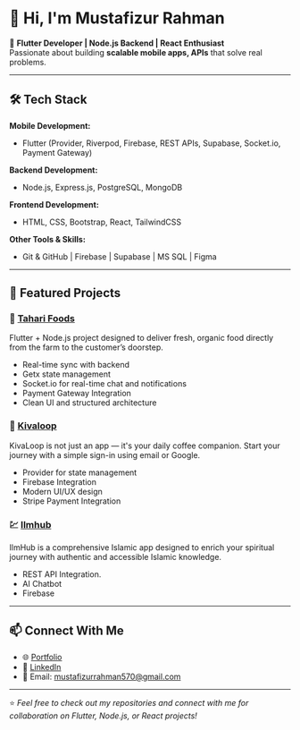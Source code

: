 # 👋 Hi, I'm Mustafizur Rahman  

🚀 **Flutter Developer | Node.js Backend | React Enthusiast**  
Passionate about building **scalable mobile apps, APIs** that solve real problems.  

---

## 🛠️ Tech Stack  

**Mobile Development:**  
- Flutter (Provider, Riverpod, Firebase, REST APIs, Supabase, Socket.io, Payment Gateway)  

**Backend Development:**  
- Node.js, Express.js, PostgreSQL, MongoDB  

**Frontend Development:**  
- HTML, CSS, Bootstrap, React, TailwindCSS 

**Other Tools & Skills:**  
- Git & GitHub | Firebase | Supabase | MS SQL | Figma  

---

## 🌟 Featured Projects  

### 🧥 [Tahari Foods](https://github.com/Musta99/Tahari-Foods--Farmer-App)  
Flutter + Node.js project designed to deliver fresh, organic food directly from the farm to the customer’s doorstep.  
- Real-time sync with backend  
- Getx state management
- Socket.io for real-time chat and notifications
- Payment Gateway Integration
- Clean UI and structured architecture  

### 🛒 [Kivaloop](https://github.com/Musta99/kivaloop-coffee-app)  
KivaLoop is not just an app — it's your daily coffee companion. Start your journey with a simple sign-in using email or Google. 
- Provider for state management
- Firebase Integration
- Modern UI/UX design
- Stripe Payment Integration

### 💹 [Ilmhub]([https://github.com/Musta99/crypto_App](https://github.com/Musta99/ilmhub))  
IlmHub is a comprehensive Islamic app designed to enrich your spiritual journey with authentic and accessible Islamic knowledge.
- REST API Integration.
- AI Chatbot
- Firebase  
 

---

## 📫 Connect With Me  

- 🌐 [Portfolio](https://mustafiz-rahman.vercel.app/)  
- 💼 [LinkedIn](https://www.linkedin.com/in/mustafizur-rahman-382023191/)  
- 📧 Email: mustafizurrahman570@gmail.com

---
⭐️ *Feel free to check out my repositories and connect with me for collaboration on Flutter, Node.js, or React projects!*  
